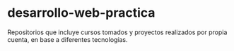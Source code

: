 # desarrollo-web-practica

Repositorios que incluye cursos tomados y proyectos realizados por propia cuenta, en base a diferentes tecnologías.
